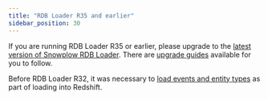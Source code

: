 ```yaml
---
title: "RDB Loader R35 and earlier"
sidebar_position: 30
---
```


If you are running RDB Loader R35 or earlier, please upgrade to the [latest version of Snowplow RDB Loader](/docs/api-reference/loaders-storage-targets/snowplow-rdb-loader/index.md). There are [upgrade guides](/docs/api-reference/loaders-storage-targets/snowplow-rdb-loader/upgrade-guides/index.md) available for you to follow.

Before RDB Loader R32, it was necessary to [load events and entity types](/docs/api-reference/loaders-storage-targets/snowplow-rdb-loader/previous-versions/rdb-loader-r35-earlier/load-event-and-entity-types-that-you-have-defined/index.md) as part of loading into Redshift.
